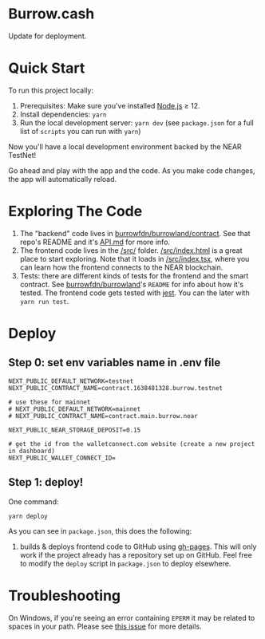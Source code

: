 # Burrow.cash

Update for deployment.

# Quick Start

To run this project locally:

1. Prerequisites: Make sure you've installed [Node.js] ≥ 12.
2. Install dependencies: `yarn`
3. Run the local development server: `yarn dev` (see `package.json` for a
   full list of `scripts` you can run with `yarn`)

Now you'll have a local development environment backed by the NEAR TestNet!

Go ahead and play with the app and the code. As you make code changes, the app will automatically reload.

# Exploring The Code

1. The "backend" code lives in [burrowfdn/burrowland/contract](https://github.com/burrowfdn/burrowland/tree/main/contract). See that repo's README and it's [API.md](https://github.com/burrowfdn/burrowland/blob/main/contract/API.md) for more info.
2. The frontend code lives in the [/src/](./src/) folder. [/src/index.html](./src/index.html) is a great place to start exploring. Note that it loads in [/src/index.tsx](./src/index.tsx), where you can learn how the frontend connects to the NEAR blockchain.
3. Tests: there are different kinds of tests for the frontend and the smart contract. See [burrowfdn/burrowland](https://github.com/burrowfdn/burrowland/)'s `README` for info about how it's tested. The frontend code gets tested with [jest]. You can the later with `yarn run test`.

# Deploy

## Step 0: set env variables name in .env file

```
NEXT_PUBLIC_DEFAULT_NETWORK=testnet
NEXT_PUBLIC_CONTRACT_NAME=contract.1638481328.burrow.testnet

# use these for mainnet
# NEXT_PUBLIC_DEFAULT_NETWORK=mainnet
# NEXT_PUBLIC_CONTRACT_NAME=contract.main.burrow.near

NEXT_PUBLIC_NEAR_STORAGE_DEPOSIT=0.15

# get the id from the walletconnect.com website (create a new project in dashboard)
NEXT_PUBLIC_WALLET_CONNECT_ID=
```

## Step 1: deploy!

One command:

    yarn deploy

As you can see in `package.json`, this does the following:

1. builds & deploys frontend code to GitHub using [gh-pages]. This will only work if the project already has a repository set up on GitHub. Feel free to modify the `deploy` script in `package.json` to deploy elsewhere.

# Troubleshooting

On Windows, if you're seeing an error containing `EPERM` it may be related to spaces in your path. Please see [this issue](https://github.com/zkat/npx/issues/209) for more details.

[react]: https://reactjs.org/
[create-near-app]: https://github.com/near/create-near-app
[node.js]: https://nodejs.org/en/download/package-manager/
[jest]: https://jestjs.io/
[near accounts]: https://docs.near.org/docs/concepts/account
[near wallet]: https://wallet.testnet.near.org/
[near-cli]: https://github.com/near/near-cli
[gh-pages]: https://github.com/tschaub/gh-pages

